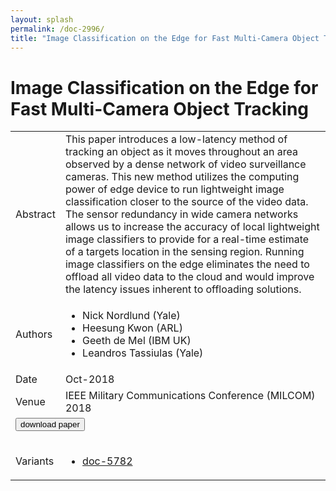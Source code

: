 ```yaml
---
layout: splash
permalink: /doc-2996/
title: "Image Classification on the Edge for Fast Multi-Camera Object Tracking"
---
```


# Image Classification on the Edge for Fast Multi-Camera Object Tracking

<table>
    <tbody>
    <tr>
        <td>Abstract</td>
        <td>This paper introduces a low-latency method of tracking an object as it moves throughout an area observed by a dense network of video surveillance cameras. This new method utilizes the computing power of edge device to run lightweight image classification closer to the source of the video data. The sensor redundancy in wide camera networks allows us to increase the accuracy of local lightweight image classifiers to provide for a real-time estimate of a targets location in the sensing region. Running image classifiers on the edge eliminates the need to offload all video data to the cloud and would improve the latency issues inherent to offloading solutions.</td>
    </tr>
    <tr>
        <td>Authors</td>
        <td>
            <ul>
                <li>Nick Nordlund (Yale)</li>
                <li>Heesung Kwon (ARL)</li>
                <li>Geeth de Mel (IBM UK)</li>
                <li>Leandros Tassiulas (Yale)</li>
            </ul>
        </td>
    </tr>
    <tr>
        <td>Date</td>
        <td>Oct-2018</td>
    </tr>
    <tr>
        <td>Venue</td>
        <td>IEEE Military Communications Conference (MILCOM) 2018</td>
    </tr>
        <tr>
            <td colspan="2">
                <form method="get" action="https://dais-ita.org/sites/default/files/2401.pdf">
                    <button type="submit">download paper</button>
                </form>
            </td>
        </tr>
        <tr>
            <td>Variants</td>
            <td>
                <ul>
                    <li><a href="\doc-5782\">doc-5782</a></li>
                </ul>
            </td>
        </tr>
    </tbody>
</table>
